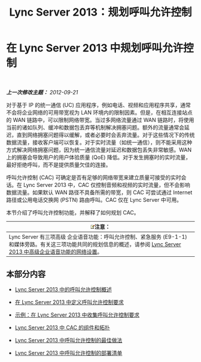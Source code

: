 ﻿---
title: Lync Server 2013：规划呼叫允许控制
TOCTitle: 规划呼叫允许控制 (CAC)
ms:assetid: ca367138-adf5-4119-bc40-5ddf335ed22f
ms:mtpsurl: https://technet.microsoft.com/zh-cn/library/Gg398842(v=OCS.15)
ms:contentKeyID: 49314233
ms.date: 05/19/2016
mtps_version: v=OCS.15
ms.translationtype: HT
---

# 在 Lync Server 2013 中规划呼叫允许控制

 

_**上一次修改主题：** 2012-09-21_

对于基于 IP 的统一通信 (UC) 应用程序，例如电话、视频和应用程序共享，通常不会将企业网络的可用带宽视为 LAN 环境内的限制因素。但是，在相互连接站点的 WAN 链路中，可以限制网络带宽。当过多网络流量通过 WAN 链路时，将使用当前的诸如队列、缓冲和数据包丢弃等机制解决拥塞问题。额外的流量通常会延迟，直到网络拥塞问题得以缓解，或者必要时会丢弃流量。对于这些情况下的传统数据流量，接收客户端可以恢复。对于实时流量（如统一通信），则不能采用这种方式解决网络拥塞问题，因为统一通信流量对延迟和数据包丢失非常敏感。WAN 上的拥塞会导致用户的用户体验质量 (QoE) 降低。对于发生拥塞时的实时流量，最好拒绝呼叫，而不是提供质量欠佳的连接。

呼叫允许控制 (CAC) 可确定是否有足够的网络带宽来建立质量可接受的实时会话。在 Lync Server 2013 中，CAC 仅控制音频和视频的实时流量，但不会影响数据流量。如果默认 WAN 路径不具备所需的带宽，则 CAC 可尝试通过 Internet 路径或公用电话交换网 (PSTN) 路由呼叫。CAC 仅在 Lync Server 中可用。

本节介绍了呼叫允许控制功能，并解释了如何规划 CAC。

<table>
<thead>
<tr class="header">
<th><img src="images/Dn783119.note(OCS.15).gif" title="note" alt="note" />注意：</th>
</tr>
</thead>
<tbody>
<tr class="odd">
<td>Lync Server 有三项高级 企业语音功能：呼叫允许控制、紧急服务 (E9-1-1) 和媒体旁路。有关这三项功能共同的规划信息的概述，请参阅 <a href="lync-server-2013-network-settings-for-the-advanced-enterprise-voice-features.md">Lync Server 2013 中高级企业语音功能的网络设置</a>。</td>
</tr>
</tbody>
</table>


## 本部分内容

  - [Lync Server 2013 中的呼叫允许控制概述](lync-server-2013-overview-of-call-admission-control.md)

  - [在 Lync Server 2013 中定义呼叫允许控制要求](lync-server-2013-defining-your-requirements-for-call-admission-control.md)

  - [示例：在 Lync Server 2013 中收集呼叫允许控制要求](lync-server-2013-example-of-gathering-your-requirements-for-call-admission-control.md)

  - [Lync Server 2013 中 CAC 的组件和拓扑](lync-server-2013-components-and-topologies-for-cac.md)

  - [Lync Server 2013 中呼叫允许控制的最佳做法](lync-server-2013-best-practices-for-call-admission-control.md)

  - [Lync Server 2013 中呼叫允许控制的部署清单](lync-server-2013-deployment-checklist-for-call-admission-control.md)


